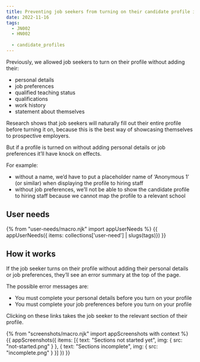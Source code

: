 ```yaml
---
title: Preventing job seekers from turning on their candidate profile if they do not add their personal details or job preferences
date: 2022-11-16
tags:
  - JN002
  - HN002
  
  - candidate_profiles
---
```


Previously, we allowed job seekers to turn on their profile without adding their:

- personal details
- job preferences
- qualified teaching status
- qualifications
- work history
- statement about themselves

Research shows that job seekers will naturally fill out their entire profile before turning it on, because this is the best way of showcasing themselves to prospective employers.

But if a profile is turned on without adding personal details or job preferences it’ll have knock on effects.

For example:

- without a name, we’d have to put a placeholder name of ‘Anonymous 1’ (or similar) when displaying the profile to hiring staff
- without job preferences, we’ll not be able to show the candidate profile to hiring staff because we cannot map the profile to a relevant school

## User needs

{% from "user-needs/macro.njk" import appUserNeeds %}
{{ appUserNeeds({ items: collections['user-need'] | slugs(tags)}) }}

## How it works

If the job seeker turns on their profile without adding their personal details or job preferences, they’ll see an error summary at the top of the page.

The possible error messages are:

- You must complete your personal details before you turn on your profile
- You must complete your job preferences before you turn on your profile

Clicking on these links takes the job seeker to the relevant section of their profile.

{% from "screenshots/macro.njk" import appScreenshots with context %}
{{ appScreenshots({
  items: [{
    text: "Sections not started yet",
    img: { src: "not-started.png" }
  }, {
    text: "Sections incomplete",
    img: { src: "incomplete.png" }
  }]
}) }}
